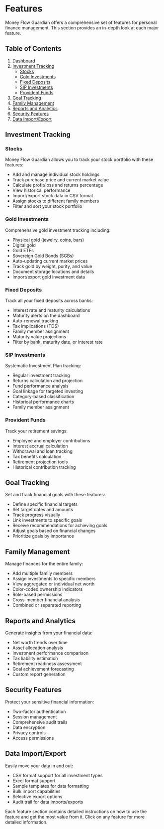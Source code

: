 
# Features

Money Flow Guardian offers a comprehensive set of features for personal finance management. This section provides an in-depth look at each major feature.

## Table of Contents

1. [Dashboard](./dashboard.md)
2. [Investment Tracking](#investment-tracking)
   - [Stocks](#stocks)
   - [Gold Investments](#gold-investments)
   - [Fixed Deposits](#fixed-deposits)
   - [SIP Investments](#sip-investments)
   - [Provident Funds](#provident-funds)
3. [Goal Tracking](#goal-tracking)
4. [Family Management](#family-management)
5. [Reports and Analytics](#reports-and-analytics)
6. [Security Features](#security-features)
7. [Data Import/Export](#data-import/export)

## Investment Tracking

### Stocks

Money Flow Guardian allows you to track your stock portfolio with these features:

- Add and manage individual stock holdings
- Track purchase price and current market value
- Calculate profit/loss and returns percentage
- View historical performance
- Import/export stock data in CSV format
- Assign stocks to different family members
- Filter and sort your stock portfolio

### Gold Investments

Comprehensive gold investment tracking including:

- Physical gold (jewelry, coins, bars)
- Digital gold
- Gold ETFs
- Sovereign Gold Bonds (SGBs)
- Auto-updating current market prices
- Track gold by weight, purity, and value
- Document storage locations and details
- Import/export gold investment data

### Fixed Deposits

Track all your fixed deposits across banks:

- Interest rate and maturity calculations
- Maturity alerts on the dashboard
- Auto-renewal tracking
- Tax implications (TDS)
- Family member assignment
- Maturity value projections
- Filter by bank, maturity date, or interest rate

### SIP Investments

Systematic Investment Plan tracking:

- Regular investment tracking
- Returns calculation and projection
- Fund performance analysis
- Goal linkage for targeted investing
- Category-based classification
- Historical performance charts
- Family member assignment

### Provident Funds

Track your retirement savings:

- Employee and employer contributions
- Interest accrual calculation
- Withdrawal and loan tracking
- Tax benefits calculation
- Retirement projection tools
- Historical contribution tracking

## Goal Tracking

Set and track financial goals with these features:

- Define specific financial targets
- Set target dates and amounts
- Track progress visually
- Link investments to specific goals
- Receive recommendations for achieving goals
- Adjust goals based on financial changes
- Prioritize goals by importance

## Family Management

Manage finances for the entire family:

- Add multiple family members
- Assign investments to specific members
- View aggregated or individual net worth
- Color-coded ownership indicators
- Role-based permissions
- Cross-member financial analysis
- Combined or separated reporting

## Reports and Analytics

Generate insights from your financial data:

- Net worth trends over time
- Asset allocation analysis
- Investment performance comparison
- Tax liability estimation
- Retirement readiness assessment
- Goal achievement forecasting
- Custom report generation

## Security Features

Protect your sensitive financial information:

- Two-factor authentication
- Session management
- Comprehensive audit trails
- Data encryption
- Privacy controls
- Access permissions

## Data Import/Export

Easily move your data in and out:

- CSV format support for all investment types
- Excel format support
- Sample templates for data formatting
- Bulk import capabilities
- Selective export options
- Audit trail for data imports/exports

Each feature section contains detailed instructions on how to use the feature and get the most value from it. Click on any feature for more detailed information.

